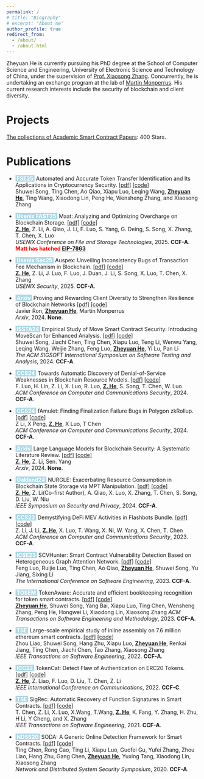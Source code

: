```yaml
---
permalink: /
# title: "Biography"
# excerpt: "About me"
author_profile: true
redirect_from: 
  - /about/
  - /about.html
---
```


Zheyuan He is currently pursuing his PhD degree at the School of Computer Science and Engineering, University of Electronic Science and Technology of China, under the supervision of [Prof. Xiaosong Zhang](https://faculty.uestc.edu.cn/zhangxiaosong/en/index.htm). Concurrently, he is undertaking an exchange program at the lab of [Martin Monperrus](https://www.monperrus.net/martin/). His current research interests include the security of blockchain and client diversity.


Projects
======
[The collections of Academic Smart Contract Papers](https://github.com/hzysvilla/Academic_Smart_Contract_Papers): 400 Stars.

Publications
======

* <span style="background-color: #ADD8E6; color: #FFFFFF; font-weight: bold;">**&nbsp;FSE25&nbsp;**</span> Automated and Accurate Token Transfer Identification and Its Applications in Cryptocurrency Security.
[[pdf]]()
[[code]]() <br>
Shuwei Song, Ting Chen, Ao Qiao, Xiapu Luo, Leqing Wang, <u><b>Zheyuan He</b></u>, Ting Wang, Xiaodong Lin, Peng He, Wensheng Zhang, and Xiaosong Zhang<br>

* <span style="background-color: #ADD8E6; color: #FFFFFF; font-weight: bold;">**&nbsp;Usenix FAST25&nbsp;**</span> Maat: Analyzing and Optimizing Overcharge on Blockchain Storage.
[[pdf]](https://www.usenix.org/system/files/fast25-he.pdf)
[[code]]() <br>
<u><b>Z. He</b></u>, Z. Li, A. Qiao, J. Li, F. Luo, S. Yang, G. Deing, S. Song, X. Zhang, T. Chen, X. Luo<br>
<i>USENIX Conference on File and Storage Technologies</i>, 2025. <b>CCF-A</b>.<br>
<span style="color:red; font-weight:bold;">Matt has hatched [EIP-7863](https://github.com/ethereum/EIPs/blob/master/EIPS/eip-7863.md)</span><br>


* <span style="background-color: #ADD8E6; color: #FFFFFF; font-weight: bold;">**&nbsp;Usenix Sec25&nbsp;**</span> Auspex: Unveiling Inconsistency Bugs of Transaction Fee Mechanism in Blockchain.
[[pdf]]()
[[code]]() <br>
<u><b>Z. He</b></u>, Z. Li, J. Luo, F. Luo, J. Duan, J. Li, S. Song, X. Luo, T. Chen, X. Zhang<br>
<i>USENIX Security</i>, 2025. <b>CCF-A</b>.

* <span style="background-color: #ADD8E6; color: #FFFFFF; font-weight: bold;">**&nbsp;Arxiv&nbsp;**</span> Proving and Rewarding Client Diversity to Strengthen Resilience of Blockchain Networks
[[pdf]](https://arxiv.org/pdf/2411.18401.pdf)
[[code]]() <br>
Javier Ron, <u><b>Zheyuan He</b></u>, Martin Monperrus<br>
<i>Arxiv</i>, 2024. <b>None</b>.

* <span style="background-color: #ADD8E6; color: #FFFFFF; font-weight: bold;">**&nbsp;ISSTA24&nbsp;**</span> Empirical Study of Move Smart Contract Security: Introducing MoveScan for Enhanced Analysis.
[[pdf]]()
[[code]]() <br>
Shuwei Song, Jiachi Chen, Ting Chen, Xiapu Luo, Teng Li, Wenwu Yang, Leqing Wang, Weijie Zhang, Feng Luo, <u><b>Zheyuan He</b></u>, Yi Lu, Pan Li<br>
<i>The ACM SIGSOFT International Symposium on Software Testing and Analysis</i>, 2024. <b>CCF-A</b>.

* <span style="background-color: #ADD8E6; color: #FFFFFF; font-weight: bold;">**&nbsp;CCS24&nbsp;**</span> Towards Automatic Discovery of Denial-of-Service Weaknesses in Blockchain Resource Models.
[[pdf]](https://ffeng-luo.github.io/papers/ccs24.pdf)
[[code]]() <br>
F. Luo, H. Lin, Z. Li, X. Luo, R. Luo, <u><b>Z. He</b></u>, S. Song, T. Chen, W. Luo<br>
<i>ACM Conference on Computer and Communications Security</i>, 2024. <b>CCF-A</b>.

* <span style="background-color: #ADD8E6; color: #FFFFFF; font-weight: bold;">**&nbsp;CCS24&nbsp;**</span> fAmulet: Finding Finalization Failure Bugs in Polygon zkRollup.
[[pdf]](https://arxiv.org/pdf/2410.12210)
[[code]]() <br>
Z Li, X Peng, <u><b>Z. He</b></u>, X Luo, T Chen<br>
<i>ACM Conference on Computer and Communications Security</i>, 2024. <b>CCF-A</b>.

* <span style="background-color: #ADD8E6; color: #FFFFFF; font-weight: bold;">**&nbsp;Arxiv&nbsp;**</span> Large Language Models for Blockchain Security: A Systematic Literature Review.
[[pdf]](https://arxiv.org/pdf/2403.14280.pdf)
[[code]]() <br>
<u><b>Z. He</b></u>, Z. Li, Sen. Yang<br>
<i>Arxiv</i>, 2024. <b>None</b>.

*  <span style="background-color: #ADD8E6; color: #FFFFFF; font-weight: bold;">**&nbsp;Oakland24&nbsp;**</span> NURGLE: Exacerbating Resource Consumption in Blockchain State Storage via MPT Manipulation. 
[[pdf]](https://csdl-downloads.ieeecomputer.org/proceedings/sp/2024/3130/00/313000a125.pdf)
[[code]]() <br>
<u><b>Z. He</b></u>, Z. Li(Co-first Author), A. Qiao, X. Luo, X. Zhang, T. Chen, S. Song, D. Liu, W. Niu<br>
<i>IEEE Symposium on Security and Privacy</i>, 2024. <b>CCF-A</b>.

* <span style="background-color: #ADD8E6; color: #FFFFFF; font-weight: bold;">**&nbsp;CCS23&nbsp;**</span> Demystifying DeFi MEV Activities in Flashbots Bundle. 
[[pdf]](https://zzzihao-li.github.io/papers/CCS23_Bundle_MEV_full_version.pdf)
[[code]]() <br>
Z. Li, J. Li, <u><b>Z. He</b></u>, X. Luo, T. Wang, X. Ni, W. Yang, X. Chen, T. Chen<br>
<i>ACM Conference on Computer and Communications Security</i>, 2023. <b>CCF-A</b>.

* <span style="background-color: #ADD8E6; color: #FFFFFF; font-weight: bold;">**&nbsp;ICSE23&nbsp;**</span> SCVHunter: Smart Contract Vulnerability Detection Based on Heterogeneous Graph Attention Network. 
[[pdf]]()
[[code]]() <br>
Feng Luo, Ruijie Luo, Ting Chen, Ao Qiao, <u><b>Zheyuan He</b></u>, Shuwei Song, Yu Jiang, Sixing Li<br>
<i>The International Conference on Software Engineering</i>, 2023. <b>CCF-A</b>.

* <span style="background-color: #ADD8E6; color: #FFFFFF; font-weight: bold;">**&nbsp;TOSEM&nbsp;**</span> TokenAware: Accurate and efficient bookkeeping recognition for token smart contracts. 
[[pdf]](https://web.archive.org/web/20220831142046id_/https://dl.acm.org/doi/pdf/10.1145/3560263)
[[code]](https://github.com/hzysvilla/TokenAware_TOSEM23) <br>
<u><b>Zheyuan He</b></u>, Shuwei Song, Yang Bai, Xiapu Luo, Ting Chen, Wensheng Zhang, Peng He, Hongwei Li, Xiaodong Lin, Xiaosong Zhang
<i>ACM Transactions on Software Engineering and Methodology</i>, 2023. <b>CCF-A</b>.

* <span style="background-color: #ADD8E6; color: #FFFFFF; font-weight: bold;">**&nbsp;TSE&nbsp;**</span> Large-scale empirical study of inline assembly on 7.6 million ethereum smart contracts. 
[[pdf]](https://drive.google.com/file/d/111l8_vf7Gt7RxygjuBM8WQWLTQL700jY/view)
[[code]]() <br>
Zhou Liao, Shuwei Song, Hang Zhu, Xiapu Luo, <u><b>Zheyuan He</b></u>, Renkai Jiang, Ting Chen, Jiachi Chen, Tao Zhang, Xiaosong Zhang<br>
<i>IEEE Transactions on Software Engineering</i>, 2022. <b>CCF-A</b>.

* <span style="background-color: #ADD8E6; color: #FFFFFF; font-weight: bold;">**&nbsp;ICC22&nbsp;**</span> TokenCat: Detect Flaw of Authentication on ERC20 Tokens. 
[[pdf]](https://github.com/hzysvilla/TokenCat_ICC22/blob/main/TokenCat_paper.pdf)
[[code]](https://github.com/hzysvilla/TokenCat_ICC22) <br>
<u><b>Z. He</b></u>, Z. Liao, F. Luo, D. Liu, T. Chen, Z. Li<br>
<i>IEEE International Conference on Communications</i>, 2022. <b>CCF-C</b>.

* <span style="background-color: #ADD8E6; color: #FFFFFF; font-weight: bold;">**&nbsp;TSE&nbsp;**</span> SigRec: Automatic Recovery of Function Signatures in Smart Contracts. 
[[pdf]](https://www4.comp.polyu.edu.hk/~csxluo/SigRec.pdf)
[[code]]() <br>
T. Chen, Z. Li, X. Luo, X.Wang, T.Wang, <u><b>Z. He</b></u>, K. Fang, Y. Zhang, H. Zhu, H Li, Y Cheng, and X. Zhang<br>
<i>IEEE Transactions on Software Engineering</i>, 2021. <b>CCF-A</b>.

* <span style="background-color: #ADD8E6; color: #FFFFFF; font-weight: bold;">**&nbsp;NDSS20&nbsp;**</span> SODA: A Generic Online Detection Framework for Smart Contracts. 
[[pdf]](https://www4.comp.polyu.edu.hk/~csxluo/SODA.pdf)
[[code]](https://github.com/pandabox-dev/SODA) <br>
Ting Chen, Rong Cao, Ting Li, Xiapu Luo, Guofei Gu, Yufei Zhang, Zhou Liao, Hang Zhu, Gang Chen, <u><b>Zheyuan He</b></u>, Yuxing Tang, Xiaodong Lin, Xiaosong Zhang<br>
<i>Network and Distributed System Security Symposium</i>, 2020. <b>CCF-A</b>.

